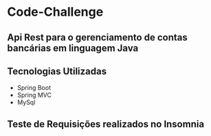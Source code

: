 # Code-Challenge
## Api Rest para o gerenciamento de contas bancárias em linguagem Java

## Tecnologias Utilizadas

- Spring Boot
- Spring MVC
- MySql

## Teste de Requisições realizados no Insomnia
